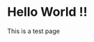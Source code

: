 
<html>
<script>
  #head{
  font-color:red;
  }
  </script>
<body>
    <h1 id="head"> Hello World !! </h1>
    <p> This is a test page </p>
    </body>
  </html>
